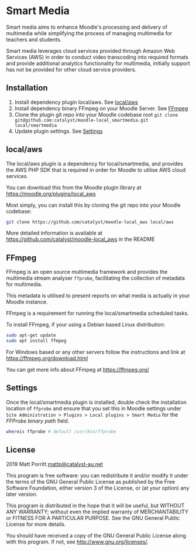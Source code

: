 # Smart Media #

Smart media aims to enhance Moodle's processing and delivery of multimedia while simplifying the process of managing multimedia for teachers and students.

Smart media leverages cloud services provided through Amazon Web Services (AWS) in order to conduct video transcoding into required formats and provide additional analytics functionality for multimedia, initially support has not be provided for other cloud service providers.

## Installation ##

1. Install dependency plugin local/aws. See [local/aws](##local/aws)
2. Install dependency binary FFmpeg on your Moodle Server. See [FFmpeg](##FFmpeg)
3. Clone the plugin git repo into your Moodle codebase root `git clone git@github.com:catalyst/moodle-local_smartmedia.git local/smartmedia`
4. Update plugin settings. See [Settings](##Settings)

## local/aws

The local/aws plugin is a dependency for local/smartmedia, and provides the AWS PHP SDK that is required in order for Moodle to utilise AWS cloud services.

You can download this from the Moodle plugin library at <https://moodle.org/plugins/local_aws>

Most simply, you can install this by cloning the git repo into your Moodle codebase:
```bash
git clone https://github.com/catalyst/moodle-local_aws local/aws
```

More detailed information is available at <https://github.com/catalyst/moodle-local_aws> in the README

## FFmpeg

FFmpeg is an open source multimedia framework and provides the multimedia stream analyser `ffprobe`, facilitating the collection of metadata for multimedia. 

This metadata is utilised to present reports on what media is actually in your Moodle instance.

FFmpeg is a requirement for running the local/smartmedia scheduled tasks.

To install FFmpeg, if your using a Debian based Linux distribution:
```bash
sudo apt-get update
sudo apt install ffmpeg
```
For Windows based or any other servers follow the instructions and link at <https://ffmpeg.org/download.html>

You can get more info about FFmpeg at <https://ffmpeg.org/>

## Settings

Once the local/smartmedia plugin is installed, double check the installation location of `ffprobe` and ensure that you set this in Moodle settings under `Site Administration > Plugins > Local plugins > Smart Media` for the *FFProbe binary path* field.
```bash
whereis ffprobe # default /usr/bin/ffprobe
```

## License ##

2019 Matt Porritt <mattp@catalyst-au.net>

This program is free software: you can redistribute it and/or modify it under
the terms of the GNU General Public License as published by the Free Software
Foundation, either version 3 of the License, or (at your option) any later
version.

This program is distributed in the hope that it will be useful, but WITHOUT ANY
WARRANTY; without even the implied warranty of MERCHANTABILITY or FITNESS FOR A
PARTICULAR PURPOSE.  See the GNU General Public License for more details.

You should have received a copy of the GNU General Public License along with
this program.  If not, see <http://www.gnu.org/licenses/>.

